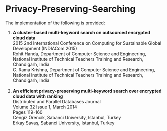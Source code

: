 # Privacy-Preserving-Searching

The implementation of the following is provided:

<ol>
<li>
	<b>A cluster-based multi-keyword search on outsourced encrypted cloud data</b><br>
	2015 2nd International Conference on Computing for Sustainable Global Development (INDIACom 2015) <br>
	Rohit Handa, Department of Computer Science and Engineering, National Institute of Technical Teachers Training and Research, Chandigarh, India<br>
	C. Rama Krishna, Department of Computer Science and Engineering, National Institute of Technical Teachers Training and Research, Chandigarh, India<br><br>
</li>


<li>
        <b>An efficient privacy-preserving multi-keyword search over encrypted cloud data with ranking</b><br>
        Distributed and Parallel Databases Journal<br>
        Volume 32 Issue 1, March 2014<br>
        Pages 119-160<br>
        Cengiz Örencik, 	Sabanci University, Istanbul, Turkey<br>
	      Erkay Savaş, 	Sabanci University, Istanbul, Turkey<br><br>
</li>
  
</ol>
